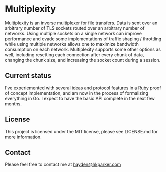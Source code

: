 Multiplexity
============

Multiplexity is an inverse multiplexer for file transfers.  Data is sent over an arbitrary number of TLS sockets routed over an arbitrary number of networks.  Using multiple sockets on a single network can improve performance and evade some implementations of traffic shaping / throttling while using multiple networks allows one to maximize bandwidth consumption on each network.  Multiplexity supports some other options as well, including resetting each connection after every chunk of data, changing the chunk size, and increasing the socket count during a session.

Current status
--------------

I've experiemented with several ideas and protocol features in a Ruby proof of concept implementation, and am now in the process of formalizing everything in Go.  I expect to have the basic API complete in the next few months.

License
-------

This project is licensed under the MIT license, please see LICENSE.md for more information.

Contact
-------

Please feel free to contact me at hayden@hkparker.com
